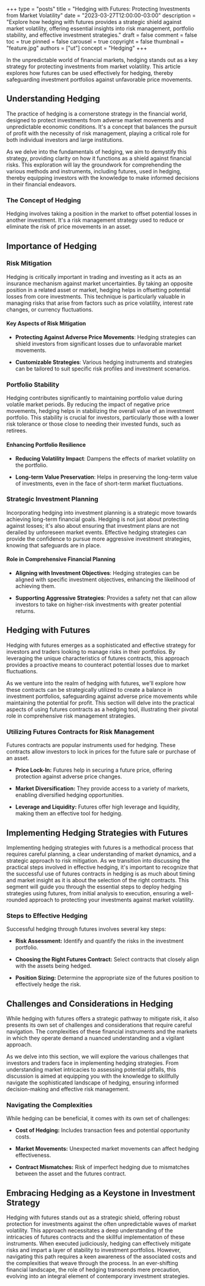 +++
type = "posts"
title = "Hedging with Futures: Protecting Investments from Market Volatility"
date = "2023-03-27T12:00:00-03:00"
description = "Explore how hedging with futures provides a strategic shield against market volatility, offering essential insights into risk management, portfolio stability, and effective investment strategies." 
draft = false
comment = false
toc = true
pinned = false
carousel = true
copyright = false
thumbnail = "feature.jpg"
authors = ["ut"]
concept = "Hedging"
+++

In the unpredictable world of financial markets, hedging stands out as a
key strategy for protecting investments from market volatility. This
article explores how futures can be used effectively for hedging,
thereby safeguarding investment portfolios against unfavorable price
movements.

## Understanding Hedging

The practice of hedging is a cornerstone strategy in the financial
world, designed to protect investments from adverse market movements and
unpredictable economic conditions. It's a concept that balances the
pursuit of profit with the necessity of risk management, playing a
critical role for both individual investors and large institutions.

As we delve into the fundamentals of hedging, we aim to demystify this
strategy, providing clarity on how it functions as a shield against
financial risks. This exploration will lay the groundwork for
comprehending the various methods and instruments, including futures,
used in hedging, thereby equipping investors with the knowledge to make
informed decisions in their financial endeavors.

### The Concept of Hedging

Hedging involves taking a position in the market to offset potential
losses in another investment. It's a risk management strategy used to
reduce or eliminate the risk of price movements in an asset.

## Importance of Hedging

### Risk Mitigation

Hedging is critically important in trading and investing as it acts as
an insurance mechanism against market uncertainties. By taking an
opposite position in a related asset or market, hedging helps in
offsetting potential losses from core investments. This technique is
particularly valuable in managing risks that arise from factors such as
price volatility, interest rate changes, or currency fluctuations.

#### Key Aspects of Risk Mitigation

-   **Protecting Against Adverse Price Movements**: Hedging strategies
    can shield investors from significant losses due to unfavorable
    market movements.

-   **Customizable Strategies**: Various hedging instruments and
    strategies can be tailored to suit specific risk profiles and
    investment scenarios.

### Portfolio Stability

Hedging contributes significantly to maintaining portfolio value during
volatile market periods. By reducing the impact of negative price
movements, hedging helps in stabilizing the overall value of an
investment portfolio. This stability is crucial for investors,
particularly those with a lower risk tolerance or those close to needing
their invested funds, such as retirees.

#### Enhancing Portfolio Resilience

-   **Reducing Volatility Impact**: Dampens the effects of market
    volatility on the portfolio.

-   **Long-term Value Preservation**: Helps in preserving the long-term
    value of investments, even in the face of short-term market
    fluctuations.

### Strategic Investment Planning

Incorporating hedging into investment planning is a strategic move
towards achieving long-term financial goals. Hedging is not just about
protecting against losses; it's also about ensuring that investment
plans are not derailed by unforeseen market events. Effective hedging
strategies can provide the confidence to pursue more aggressive
investment strategies, knowing that safeguards are in place.

#### Role in Comprehensive Financial Planning

-   **Aligning with Investment Objectives**: Hedging strategies can be
    aligned with specific investment objectives, enhancing the
    likelihood of achieving them.

-   **Supporting Aggressive Strategies**: Provides a safety net that can
    allow investors to take on higher-risk investments with greater
    potential returns.

## Hedging with Futures

Hedging with futures emerges as a sophisticated and effective strategy
for investors and traders looking to manage risks in their portfolios.
By leveraging the unique characteristics of futures contracts, this
approach provides a proactive means to counteract potential losses due
to market fluctuations.

As we venture into the realm of hedging with futures, we'll explore how
these contracts can be strategically utilized to create a balance in
investment portfolios, safeguarding against adverse price movements
while maintaining the potential for profit. This section will delve into
the practical aspects of using futures contracts as a hedging tool,
illustrating their pivotal role in comprehensive risk management
strategies.

### Utilizing Futures Contracts for Risk Management

Futures contracts are popular instruments used for hedging. These
contracts allow investors to lock in prices for the future sale or
purchase of an asset.

-   **Price Lock-In:** Futures help in securing a future price, offering
    protection against adverse price changes.

-   **Market Diversification:** They provide access to a variety of
    markets, enabling diversified hedging opportunities.

-   **Leverage and Liquidity:** Futures offer high leverage and
    liquidity, making them an effective tool for hedging.

## Implementing Hedging Strategies with Futures

Implementing hedging strategies with futures is a methodical process
that requires careful planning, a clear understanding of market
dynamics, and a strategic approach to risk mitigation. As we transition
into discussing the practical steps involved in effective hedging, it's
important to recognize that the successful use of futures contracts in
hedging is as much about timing and market insight as it is about the
selection of the right contracts. This segment will guide you through
the essential steps to deploy hedging strategies using futures, from
initial analysis to execution, ensuring a well-rounded approach to
protecting your investments against market volatility.

### Steps to Effective Hedging

Successful hedging through futures involves several key steps:

-   **Risk Assessment:** Identify and quantify the risks in the
    investment portfolio.

-   **Choosing the Right Futures Contract:** Select contracts that
    closely align with the assets being hedged.

-   **Position Sizing:** Determine the appropriate size of the futures
    position to effectively hedge the risk.

## Challenges and Considerations in Hedging

While hedging with futures offers a strategic pathway to mitigate risk,
it also presents its own set of challenges and considerations that
require careful navigation. The complexities of these financial
instruments and the markets in which they operate demand a nuanced
understanding and a vigilant approach.

As we delve into this section, we will explore the various challenges
that investors and traders face in implementing hedging strategies. From
understanding market intricacies to assessing potential pitfalls, this
discussion is aimed at equipping you with the knowledge to skillfully
navigate the sophisticated landscape of hedging, ensuring informed
decision-making and effective risk management.

### Navigating the Complexities

While hedging can be beneficial, it comes with its own set of
challenges:

-   **Cost of Hedging:** Includes transaction fees and potential
    opportunity costs.

-   **Market Movements:** Unexpected market movements can affect hedging
    effectiveness.

-   **Contract Mismatches:** Risk of imperfect hedging due to mismatches
    between the asset and the futures contract.

## Embracing Hedging as a Keystone in Investment Strategy

Hedging with futures stands out as a strategic shield, offering robust
protection for investments against the often unpredictable waves of
market volatility. This approach necessitates a deep understanding of
the intricacies of futures contracts and the skillful implementation of
these instruments. When executed judiciously, hedging can effectively
mitigate risks and impart a layer of stability to investment portfolios.
However, navigating this path requires a keen awareness of the
associated costs and the complexities that weave through the process. In
an ever-shifting financial landscape, the role of hedging transcends
mere precaution, evolving into an integral element of contemporary
investment strategies.

